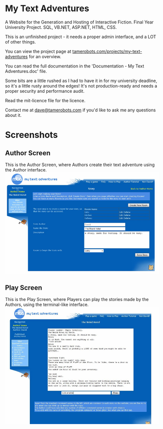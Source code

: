 My Text Adventures
==================


A Website for the Generation and Hosting of Interactive Fiction. Final Year University Project. SQL, VB.NET, ASP.NET, HTML, CSS.

This is an unfinished project - it needs a proper admin interface, and a LOT of other things.

You can view the project page at [tamerobots.com/projects/my-text-adventures](https://www.tamerobots.com/projects/my-text-adventures) for an overview.

You can read the full documentation in the 'Documentation - My Text Adventures.doc' file.

Some bits are a little rushed as I had to have it in for my university deadline, so it's a little rusty around the edges! It's not production-ready and needs a proper security and performance audit.

Read the mit-licence file for the licence.

Contact me at dave@tamerobots.com if you'd like to ask me any questions about it.

Screenshots
==================

Author Screen
-------------

This is the Author Screen, where Authors create their text adventure using the Author interface.
![alt text](https://raw.githubusercontent.com/tamerobots/my-text-adventures/master/MTAcap1.jpg "My Text Adventures Author Screen")

Play Screen
-------------

This is the Play Screen, where Players can play the stories made by the Authors, using the terminal-like interface.
![alt text](https://raw.githubusercontent.com/tamerobots/my-text-adventures/master/MTAcap3.jpg "My Text Adventures Play Screen")



